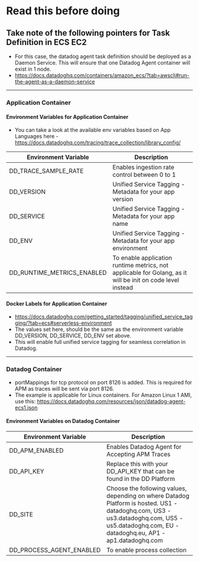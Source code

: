 # Read this before doing

## Take note of the following pointers for Task Definition in ECS EC2

- For this case, the datadog agent task definition should be deployed as a Daemon Service. This will ensure that one Datadog Agent container will exist in 1 node.
- https://docs.datadoghq.com/containers/amazon_ecs/?tab=awscli#run-the-agent-as-a-daemon-service
---

### Application Container

#### Environment Variables for Application Container

- You can take a look at the available env variables based on App Languages here - https://docs.datadoghq.com/tracing/trace_collection/library_config/

|**Environment Variable**|**Description**|
|----|----|
|DD_TRACE_SAMPLE_RATE| Enables ingestion rate control between 0 to 1 |
| DD_VERSION| Unified Service Tagging - Metadata for your app version |
| DD_SERVICE | Unified Service Tagging - Metadata for your app name |
| DD_ENV | Unified Service Tagging - Metadata for your app environment |
| DD_RUNTIME_METRICS_ENABLED | To enable application runtime metrics, not applicable for Golang, as it will be init on code level instead | 

#### Docker Labels for Application Container
- https://docs.datadoghq.com/getting_started/tagging/unified_service_tagging/?tab=ecs#serverless-environment
- The values set here, should be the same as the environment variable DD_VERSION, DD_SERVICE, DD_ENV set above.
- This will enable full unified service tagging for seamless correlation in Datadog.
---
### Datadog Container
- portMappings for tcp protocol on port 8126 is added. This is required for APM as traces will be sent via port 8126.
- The example is applicable for Linux containers. For Amazon Linux 1 AMI, use this: https://docs.datadoghq.com/resources/json/datadog-agent-ecs1.json
#### Environment Variables on Datadog Container 
|**Environment Variable**|**Description**|
|----|----|
| DD_APM_ENABLED| Enables Datadog Agent for Accepting APM Traces |
| DD_API_KEY | Replace this with your DD_API_KEY that can be found in the DD Platform |
| DD_SITE | Choose the following values, depending on where Datadog Platform is hosted. US1 - datadoghq.com, US3 - us3.datadoghq.com, US5 - us5.datadoghq.com, EU - datadoghq.eu, AP1 - ap1.datadoghq.com
| DD_PROCESS_AGENT_ENABLED | To enable process collection